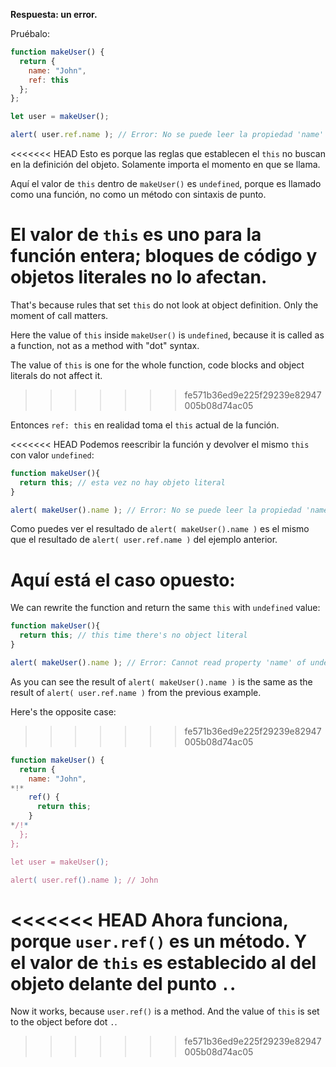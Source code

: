 **Respuesta: un error.**

Pruébalo:
```js run
function makeUser() {
  return {
    name: "John",
    ref: this
  };
};

let user = makeUser();

alert( user.ref.name ); // Error: No se puede leer la propiedad 'name' de undefined
```

<<<<<<< HEAD
Esto es porque las reglas que establecen el `this` no buscan en la definición del objeto. Solamente importa el momento en que se llama.

Aquí el valor de `this` dentro de `makeUser()` es `undefined`, porque es llamado como una función, no como un método con sintaxis de punto.

El valor de `this` es uno para la función entera; bloques de código y objetos literales no lo afectan.
=======
That's because rules that set `this` do not look at object definition. Only the moment of call matters.

Here the value of `this` inside `makeUser()` is `undefined`, because it is called as a function, not as a method with "dot" syntax.

The value of `this` is one for the whole function, code blocks and object literals do not affect it.
>>>>>>> fe571b36ed9e225f29239e82947005b08d74ac05

Entonces `ref: this` en realidad toma el `this` actual de la función.

<<<<<<< HEAD
Podemos reescribir la función y devolver el mismo `this` con valor `undefined`: 

```js run
function makeUser(){
  return this; // esta vez no hay objeto literal
}

alert( makeUser().name ); // Error: No se puede leer la propiedad 'name' de undefined
```
Como puedes ver el resultado de `alert( makeUser().name )` es el mismo que el resultado de `alert( user.ref.name )` del ejemplo anterior.

Aquí está el caso opuesto:
=======
We can rewrite the function and return the same `this` with `undefined` value: 

```js run
function makeUser(){
  return this; // this time there's no object literal
}

alert( makeUser().name ); // Error: Cannot read property 'name' of undefined
```
As you can see the result of `alert( makeUser().name )` is the same as the result of `alert( user.ref.name )` from the previous example.

Here's the opposite case:
>>>>>>> fe571b36ed9e225f29239e82947005b08d74ac05

```js run
function makeUser() {
  return {
    name: "John",
*!*
    ref() {
      return this;
    }
*/!*
  };
};

let user = makeUser();

alert( user.ref().name ); // John
```

<<<<<<< HEAD
Ahora funciona, porque `user.ref()` es un método. Y el valor de `this` es establecido al del objeto delante del punto `.`.
=======
Now it works, because `user.ref()` is a method. And the value of `this` is set to the object before dot `.`.
>>>>>>> fe571b36ed9e225f29239e82947005b08d74ac05
